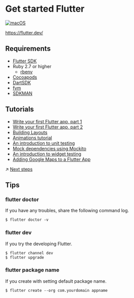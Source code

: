 # Get started Flutter

[![macOS](https://img.shields.io/badge/macOS-Sequoia-black)](https://developer.apple.com/macos/)

https://flutter.dev/

## Requirements
- [Flutter SDK](https://docs.flutter.dev/get-started/install/macos/mobile-ios#download-then-install-flutter)
- Ruby 2.7 or higher
  - [rbenv](https://github.com/rbenv/rbenv)
- [Cocoapods](https://cocoapods.org/)
- [DartSDK](https://formulae.brew.sh/formula/dart-sdk)
- [fvm](https://fvm.app/)
- [SDKMAN](https://sdkman.io/)

## Tutorials

* [Write your first Flutter app, part 1](https://flutter.dev/docs/get-started/codelab)
* [Write your first Flutter app, part 2](https://codelabs.developers.google.com/codelabs/first-flutter-app-pt2/index.html?index=..%2F..index#0)
* [Building Layouts](https://flutter.dev/docs/development/ui/layout/tutorial)
* [Animations tutorial](https://flutter.dev/docs/development/ui/animations/tutorial)
* [An introduction to unit testing](https://flutter.dev/docs/cookbook/testing/unit/introduction)
* [Mock dependencies using Mockito](https://flutter.dev/docs/cookbook/testing/unit/mocking)
* [An introduction to widget testing](https://flutter.dev/docs/cookbook/testing/widget/introduction)
* [Adding Google Maps to a Flutter App](https://codelabs.developers.google.com/codelabs/google-maps-in-flutter/index.html?index=..%2F..index#0)

:arrow_upper_right: [Next steps](https://codelabs.developers.google.com/codelabs/first-flutter-app-pt2/#8)

## Tips
### flutter doctor
If you have any troubles, share the following command log.

```
$ flutter doctor -v
```

### flutter dev
If you try the developing Flutter.

```
$ flutter channel dev
$ flutter upgrade
```

### flutter package name
If you create with setting default package name.

```
$ flutter create --org com.yourdomain appname
```
